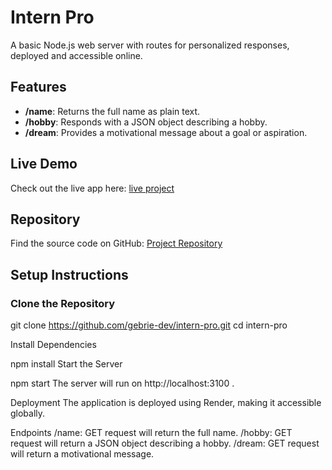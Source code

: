 # Intern Pro

A basic Node.js web server with routes for personalized responses, deployed and accessible online.

## Features

- **/name**: Returns the full name as plain text.
- **/hobby**: Responds with a JSON object describing a hobby.
- **/dream**: Provides a motivational message about a goal or aspiration.

## Live Demo

Check out the live app here: [live project](https://intern-pro-f5rz.onrender.com/)

## Repository

Find the source code on GitHub: [ Project Repository](https://github.com/gebrie-dev/intern-pro)

## Setup Instructions

### Clone the Repository

git clone https://github.com/gebrie-dev/intern-pro.git
cd intern-pro

Install Dependencies

npm install
Start the Server

npm start
The server will run on http://localhost:3100 .

Deployment
The application is deployed using Render, making it accessible globally.

Endpoints
/name: GET request will return the full name.
/hobby: GET request will return a JSON object describing a hobby.
/dream: GET request will return a motivational message.
